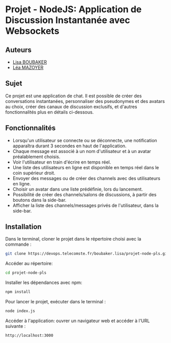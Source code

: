 # Projet - NodeJS: Application de Discussion Instantanée avec Websockets

## Auteurs 

- [Lisa BOUBAKER](https://devops.telecomste.fr/boubaker.lisa)  
- [Léa MAZOYER](https://devops.telecomste.fr/mazoyer.lea)  

## Sujet

Ce projet est une application de chat. Il est possible de créer des conversations instantanées, personnaliser des pseudonymes et des avatars au choix, créer des canaux de discussion exclusifs, et d'autres fonctionnalités plus en détails ci-dessous.

## Fonctionnalités

- Lorsqu'un utilisateur se connecte ou se déconnecte, une notification apparaîtra durant 3 secondes en haut de l'application.
- Chaque message est associé à un nom d'utilisateur et à un avatar préalablement choisis.
- Voir l'utilisateur en train d'écrire en temps réel.
- Une liste des utilisateurs en ligne est disponible en temps réel dans le coin supérieur droit.
- Envoyer des messages ou de créer des channels avec des utilisateurs en ligne.
- Choisir un avatar dans une liste prédéfinie, lors du lancement.
- Possibilité de créer des channels/salons de discussions, à partir des boutons dans la side-bar.
- Afficher la liste des channels/messages privés de l'utilisateur, dans la side-bar.

## Installation

Dans le terminal, cloner le projet dans le répertoire choisi avec la commande : 
```bash
git clone https://devops.telecomste.fr/boubaker.lisa/projet-node-pls.git
```

Accéder au répertoire:
```bash
cd projet-node-pls
```
Installer les dépendances avec npm:
```bash
npm install
```

Pour lancer le projet, exécuter dans le terminal : 
```bash
node index.js
```
Accéder à l'application: ouvrer un navigateur web et accéder à l'URL suivante :
```bash
http://localhost:3000
```

